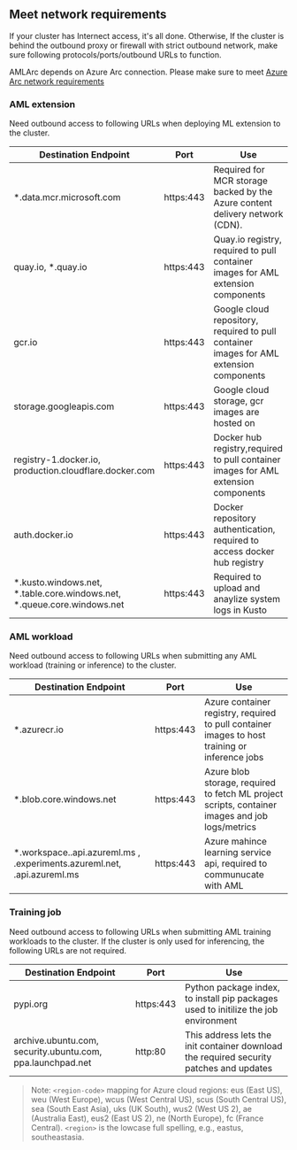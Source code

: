 ## Meet network requirements

If your cluster has Internect access, it's all done. Otherwise, If the cluster is behind the outbound proxy or firewall with strict outbound network, make sure following protocols/ports/outbound URLs to function.

AMLArc depends on Azure Arc connection. Please make sure to meet [Azure Arc network requirements](https://docs.microsoft.com/en-us/azure/azure-arc/kubernetes/quickstart-connect-cluster?tabs=azure-cli#meet-network-requirements) 

### AML extension
 
Need outbound access to following URLs when deploying ML extension to the cluster.

| Destination Endpoint| Port | Use |
|--|--|--|
|  *.data.mcr.microsoft.com| https:443 | Required for MCR storage backed by the Azure content delivery network (CDN). |
| quay.io, *.quay.io | https:443 | Quay.io registry, required to pull container images for AML extension components |
| gcr.io| https:443 | Google cloud repository, required to pull container images for AML extension components |
| storage.googleapis.com | https:443 | Google cloud storage, gcr images are hosted on |
| registry-1.docker.io, production.cloudflare.docker.com  | https:443 | Docker hub registry,required to pull container images for AML extension components |
| auth.docker.io| https:443 | Docker repository authentication, required to access docker hub registry |
| *.kusto.windows.net, *.table.core.windows.net, *.queue.core.windows.net | https:443 | Required to upload and anaylize system logs in Kusto |

### AML workload

Need outbound access to following URLs when submitting any AML workload (training or inference) to the cluster.
  
| Destination Endpoint| Port | Use |
|--|--|--|
| *.azurecr.io | https:443 | Azure container registry, required to pull container images to host training or inference jobs|
| *.blob.core.windows.net | https:443 | Azure blob storage, required to fetch ML project scripts, container images and job logs/metrics|
| *.workspace.<region>.api.azureml.ms ,  <region>.experiments.azureml.net,  <region>.api.azureml.ms | https:443 | Azure mahince learning service api, required to communucate with AML |

### Training job
 
 Need outbound access to following URLs when submitting AML training workloads to the cluster. If the cluster is only used for inferencing, the following URLs are not required.

| Destination Endpoint| Port | Use |
|--|--|--|
| pypi.org | https:443 | Python package index, to install pip packages used to initilize the job environment |
| archive.ubuntu.com, security.ubuntu.com, ppa.launchpad.net | http:80 | This address lets the init container download the required security patches and updates |


>Note: `<region-code>` mapping for Azure cloud regions: eus (East US), weu (West Europe), wcus (West Central US), scus (South Central US), sea (South East Asia), uks (UK South), wus2 (West US 2), ae (Australia East), eus2 (East US 2), ne (North Europe), fc (France Central). `<region>` is the lowcase full spelling, e.g., eastus, southeastasia.
